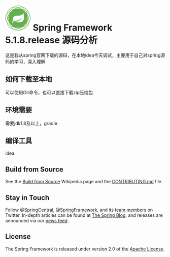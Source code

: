 # <img src="src/docs/asciidoc/images/spring-framework.png" width="80" height="80"> Spring Framework 5.1.8.release 源码分析

这是我从spring官网下载的源码，在本地idea今天调试，主要用于自己对spring源码的学习，深入理解

## 如何下载至本地

可以使用Git命令，也可以直接下载zip压缩包

## 环境需要

需要jdk1.8及以上，gradle

## 编译工具

idea

## Build from Source

See the [Build from Source](https://github.com/spring-projects/spring-framework/wiki/Build-from-Source) Wikipedia page and the [CONTRIBUTING.md](CONTRIBUTING.md) file.

## Stay in Touch

Follow [@SpringCentral](https://twitter.com/springcentral), [@SpringFramework](https://twitter.com/springframework), and its [team members](https://twitter.com/springframework/lists/team/members) on Twitter. In-depth articles can be found at [The Spring Blog](https://spring.io/blog/), and releases are announced via our [news feed](https://spring.io/blog/category/news).

## License

The Spring Framework is released under version 2.0 of the [Apache License](https://www.apache.org/licenses/LICENSE-2.0).
